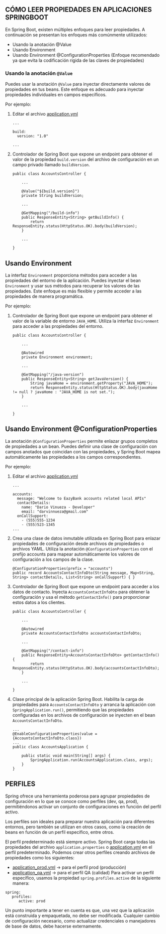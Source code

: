 ## CÓMO LEER PROPIEDADES EN APLICACIONES SPRINGBOOT
En Spring Boot, existen múltiples enfoques para leer propiedades. A continuación se presentan los enfoques más comúnmente utilizados:
- Usando la anotación @Value
- Usando Environment
- Usando Environment @ConfigurationProperties (Enfoque recomendado ya que evita la codificación rígida de las claves de propiedades)

### Usando la anotación `@Value`
Puedes usar la anotación `@Value` para inyectar directamente valores de propiedades en tus beans. Este enfoque es adecuado para inyectar propiedades individuales en campos específicos.

Por ejemplo:

1. Editar el archivo [application.yml](accounts/src/main/resources/application.yml)
   ```
   ...
   
   build:
     version: "1.0"
   
   ...
   ```
2. Controlador de Spring Boot que expone un endpoint para obtener el valor de la propiedad `build.version` del archivo de configuración en un campo privado llamado `buildVersion`.
   ```
   public class AccountsController {
   
       ...
   
       @Value("${build.version}")
       private String buildVersion;
       
       ...
       
       @GetMapping("/build-info")
       public ResponseEntity<String> getBuildInfo() {
           return ResponseEntity.status(HttpStatus.OK).body(buildVersion);
       }
       
       ...
       
   }
   ```

## Usando Environment
La interfaz `Environment` proporciona métodos para acceder a las propiedades del entorno de la aplicación. Puedes inyectar el bean `Environment` y usar sus métodos para recuperar los valores de las propiedades. Este enfoque es más flexible y permite acceder a las propiedades de manera programática. 

Por ejemplo:

1. Controlador de Spring Boot que expone un endpoint para obtener el valor de la variable de entorno `JAVA_HOME`. Utiliza la interfaz `Environment` para acceder a las propiedades del entorno.
   ```
   public class AccountsController {
   
       ...
       
       @Autowired
       private Environment environment;
       
       ...
       
       @GetMapping("/java-version")
       public ResponseEntity<String> getJavaVersion() {
           String javaHome = environment.getProperty("JAVA_HOME");
           return ResponseEntity.status(HttpStatus.OK).body(javaHome != null ? javaHome : "JAVA_HOME is not set.");
       }
       
       ...
       
   }
   ```

## Usando Environment @ConfigurationProperties
La anotación `@ConfigurationProperties` permite enlazar grupos completos de propiedades a un bean. Puedes definir una clase de configuración con campos anotados que coincidan con las propiedades, y Spring Boot mapea automáticamente las propiedades a los campos correspondientes.

Por ejemplo: 

1. Editar el archivo [application.yml](accounts/src/main/resources/application.yml)
   ```
   ...
   
   accounts:
     message: "Welcome to EazyBank accounts related local APIs"
     contactDetails:
       name: "Dario Vinueza - Developer"
       email: "darvinnueza@gmail.com"
     onCallSupport:
       - (555)555-1234
       - (555)523-1345
   ...
   ```
2. Crea una clase de datos inmutable utilizada en Spring Boot para enlazar propiedades de configuración desde archivos de propiedades o archivos YAML. Utiliza la anotación `@ConfigurationProperties` con el prefijo accounts para mapear automáticamente los valores de configuración a los campos de la clase.
   ```
   @ConfigurationProperties(prefix = "accounts")
   public record AccountsContactInfoDto(String message, Map<String, String> contactDetails, List<String> onCallSupport) { }
   ```
3. Controlador de Spring Boot que expone un endpoint para acceder a los datos de contacto. Inyecta `AccountsContactInfoDto` para obtener la configuración y usa el método `getContactInfo()` para proporcionar estos datos a los clientes.
   ```
   public class AccountsController {
   
       ...
       
       @Autowired
       private AccountsContactInfoDto accountsContactInfoDto;
       
       ...
       
       @GetMapping("/contact-info")
       public ResponseEntity<AccountsContactInfoDto> getContactInfo() {
           return ResponseEntity.status(HttpStatus.OK).body(accountsContactInfoDto);
       }
       
       ...
       
   }
   ```
4. Clase principal de la aplicación Spring Boot. Habilita la carga de propiedades para `AccountsContactInfoDto` y arranca la aplicación con `SpringApplication.run()`, permitiendo que las propiedades configuradas en los archivos de configuración se inyecten en el bean `AccountsContactInfoDto`.
   ```
   ...
   @EnableConfigurationProperties(value = {AccountsContactInfoDto.class})
   ...
   public class AccountsApplication {
   
       public static void main(String[] args) {
           SpringApplication.run(AccountsApplication.class, args);
       }
   }
   ```

## PERFILES
Spring ofrece una herramienta poderosa para agrupar propiedades de configuración en lo que se conoce como perfiles (dev, qa, prod), permitiéndonos activar un conjunto de configuraciones en función del perfil activo.

Los perfiles son ideales para preparar nuestra aplicación para diferentes entornos, pero también se utilizan en otros casos, como la creación de beans en función de un perfil específico, entre otros.

El perfil predeterminado está siempre activo. Spring Boot carga todas las propiedades del archivo `application.properties` o [application.yml](accounts/src/main/resources/application.yml) en el perfil predeterminado. Podemos crear otros perfiles creando archivos de propiedades como los siguientes:
- [application_prod.yml](accounts/src/main/resources/application_prod.yml) → para el perfil prod (producción)
- [application_qa.yml](accounts/src/main/resources/application_qa.yml) → para el perfil QA (calidad)
Para activar un perfil específico, usamos la propiedad `spring.profiles.active` de la siguiente manera:
```
spring:
   profiles:
      active: prod
```
Un punto importante a tener en cuenta es que, una vez que la aplicación está construida y empaquetada, no debe ser modificada. Cualquier cambio de configuración necesario, como actualizar credenciales o manejadores de base de datos, debe hacerse externamente.